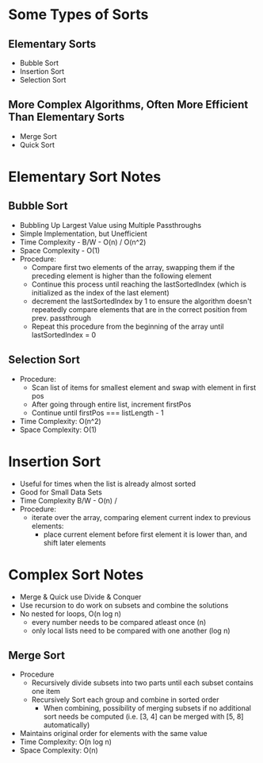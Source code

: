 # Some Types of Sorts 
## Elementary Sorts
- Bubble Sort
- Insertion Sort
- Selection Sort

## More Complex Algorithms, Often More Efficient Than Elementary Sorts
- Merge Sort
- Quick Sort

# Elementary Sort Notes

## Bubble Sort
- Bubbling Up Largest Value using Multiple Passthroughs
- Simple Implementation, but Unefficient 
- Time Complexity - B/W - O(n) / O(n^2)
- Space Complexity - O(1)
- Procedure:
  - Compare first two elements of the array, swapping them if the preceding element is higher than the following element
  - Continue this process until reaching the lastSortedIndex (which is initialized as the index of the last element)
  - decrement the lastSortedIndex by 1 to ensure the algorithm doesn't repeatedly compare elements that are in the correct position from prev. passthrough
  - Repeat this procedure from the beginning of the array until lastSortedIndex = 0

## Selection Sort
- Procedure:
  - Scan list of items for smallest element and swap with element in first pos
  - After going through entire list, increment firstPos
  - Continue until firstPos === listLength - 1
- Time Complexity: O(n^2)
- Space Complexity: O(1)

# Insertion Sort
- Useful for times when the list is already almost sorted
- Good for Small Data Sets
- Time Complexity B/W - O(n) / 
- Procedure:
  - iterate over the array, comparing element current index to previous elements:
    - place current element before first element it is lower than, and shift later elements

# Complex Sort Notes
- Merge & Quick use Divide & Conquer
- Use recursion to do work on subsets and combine the solutions
- No nested for loops, O(n log n)
  - every number needs to be compared atleast once (n)
  - only local lists need to be compared with one another (log n)

## Merge Sort
- Procedure
  - Recursively divide subsets into two parts until each subset contains one item
  - Recursively Sort each group and combine in sorted order
    - When combining, possibility of merging subsets if no additional sort needs be computed (i.e. [3, 4] can be merged with [5, 8] automatically)
- Maintains original order for elements with the same value
- Time Complexity: O(n log n)
- Space Complexity: O(n)
